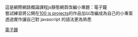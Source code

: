 這是網際網路概論課程js靜態網頁改編小專題：電子鐘  
嘗試練習將公開在[100 js projects](https://www.100jsprojects.com/)的作品加以改編成為自己的小專案  
透過實作讓自己對 javascript 的語法更為熟悉

[電子鐘](https://peihsiulu.github.io/Digital-clock/)
